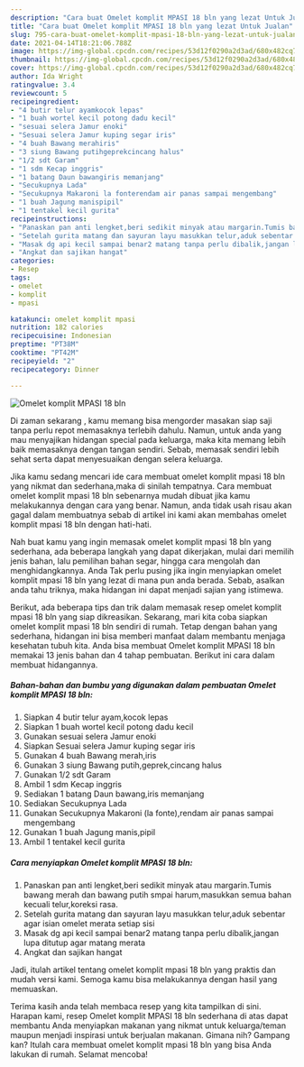 ```yaml
---
description: "Cara buat Omelet komplit MPASI 18 bln yang lezat Untuk Jualan"
title: "Cara buat Omelet komplit MPASI 18 bln yang lezat Untuk Jualan"
slug: 795-cara-buat-omelet-komplit-mpasi-18-bln-yang-lezat-untuk-jualan
date: 2021-04-14T18:21:06.788Z
image: https://img-global.cpcdn.com/recipes/53d12f0290a2d3ad/680x482cq70/omelet-komplit-mpasi-18-bln-foto-resep-utama.jpg
thumbnail: https://img-global.cpcdn.com/recipes/53d12f0290a2d3ad/680x482cq70/omelet-komplit-mpasi-18-bln-foto-resep-utama.jpg
cover: https://img-global.cpcdn.com/recipes/53d12f0290a2d3ad/680x482cq70/omelet-komplit-mpasi-18-bln-foto-resep-utama.jpg
author: Ida Wright
ratingvalue: 3.4
reviewcount: 5
recipeingredient:
- "4 butir telur ayamkocok lepas"
- "1 buah wortel kecil potong dadu kecil"
- "sesuai selera Jamur enoki"
- "Sesuai selera Jamur kuping segar iris"
- "4 buah Bawang merahiris"
- "3 siung Bawang putihgeprekcincang halus"
- "1/2 sdt Garam"
- "1 sdm Kecap inggris"
- "1 batang Daun bawangiris memanjang"
- "Secukupnya Lada"
- "Secukupnya Makaroni la fonterendam air panas sampai mengembang"
- "1 buah Jagung manispipil"
- "1 tentakel kecil gurita"
recipeinstructions:
- "Panaskan pan anti lengket,beri sedikit minyak atau margarin.Tumis bawang merah dan bawang putih smpai harum,masukkan semua bahan kecuali telur,koreksi rasa."
- "Setelah gurita matang dan sayuran layu masukkan telur,aduk sebentar agar isian omelet merata setiap sisi"
- "Masak dg api kecil sampai benar2 matang tanpa perlu dibalik,jangan lupa ditutup agar matang merata"
- "Angkat dan sajikan hangat"
categories:
- Resep
tags:
- omelet
- komplit
- mpasi

katakunci: omelet komplit mpasi 
nutrition: 182 calories
recipecuisine: Indonesian
preptime: "PT38M"
cooktime: "PT42M"
recipeyield: "2"
recipecategory: Dinner

---
```



![Omelet komplit MPASI 18 bln](https://img-global.cpcdn.com/recipes/53d12f0290a2d3ad/680x482cq70/omelet-komplit-mpasi-18-bln-foto-resep-utama.jpg)

Di zaman  sekarang , kamu memang bisa mengorder masakan siap saji tanpa perlu repot memasaknya terlebih dahulu. Namun, untuk anda yang mau menyajikan hidangan special pada keluarga, maka kita memang lebih baik memasaknya dengan tangan sendiri. Sebab, memasak sendiri lebih sehat serta dapat menyesuaikan dengan selera keluarga.

Jika kamu sedang mencari ide cara membuat omelet komplit mpasi 18 bln yang nikmat dan sederhana,maka di sinilah tempatnya. Cara membuat omelet komplit mpasi 18 bln  sebenarnya mudah dibuat jika kamu melakukannya dengan cara yang benar. Namun, anda tidak usah risau akan gagal dalam membuatnya 
sebab di artikel ini kami akan membahas omelet komplit mpasi 18 bln dengan hati-hati.  



Nah buat kamu yang ingin memasak omelet komplit mpasi 18 bln yang sederhana, ada beberapa langkah yang dapat dikerjakan, mulai dari memilih jenis bahan, lalu pemilihan bahan segar, hingga cara mengolah dan menghidangkannya. Anda Tak perlu pusing jika ingin menyiapkan omelet komplit mpasi 18 bln yang lezat di mana pun anda berada. Sebab, asalkan anda  tahu triknya, maka hidangan ini dapat menjadi sajian yang istimewa.

Berikut, ada beberapa tips dan trik dalam memasak resep omelet komplit mpasi 18 bln yang siap dikreasikan. Sekarang, mari kita coba siapkan omelet komplit mpasi 18 bln sendiri di rumah. Tetap dengan bahan yang sederhana, hidangan ini bisa memberi manfaat dalam membantu menjaga kesehatan tubuh kita. Anda bisa membuat Omelet komplit MPASI 18 bln memakai 13 jenis bahan dan 4 tahap pembuatan. Berikut ini cara dalam membuat hidangannya.

<!--inarticleads1-->

##### Bahan-bahan dan bumbu yang digunakan dalam pembuatan Omelet komplit MPASI 18 bln:

1. Siapkan 4 butir telur ayam,kocok lepas
1. Siapkan 1 buah wortel kecil potong dadu kecil
1. Gunakan sesuai selera Jamur enoki
1. Siapkan Sesuai selera Jamur kuping segar iris
1. Gunakan 4 buah Bawang merah,iris
1. Gunakan 3 siung Bawang putih,geprek,cincang halus
1. Gunakan 1/2 sdt Garam
1. Ambil 1 sdm Kecap inggris
1. Sediakan 1 batang Daun bawang,iris memanjang
1. Sediakan Secukupnya Lada
1. Gunakan Secukupnya Makaroni (la fonte),rendam air panas sampai mengembang
1. Gunakan 1 buah Jagung manis,pipil
1. Ambil 1 tentakel kecil gurita




<!--inarticleads2-->

##### Cara menyiapkan Omelet komplit MPASI 18 bln:

1. Panaskan pan anti lengket,beri sedikit minyak atau margarin.Tumis bawang merah dan bawang putih smpai harum,masukkan semua bahan kecuali telur,koreksi rasa.
1. Setelah gurita matang dan sayuran layu masukkan telur,aduk sebentar agar isian omelet merata setiap sisi
1. Masak dg api kecil sampai benar2 matang tanpa perlu dibalik,jangan lupa ditutup agar matang merata
1. Angkat dan sajikan hangat




Jadi, itulah artikel tentang  omelet komplit mpasi 18 bln  yang praktis dan mudah versi kami. Semoga kamu bisa melakukannya dengan hasil yang memuaskan. 

Terima kasih anda telah membaca resep yang kita tampilkan di sini. Harapan kami, resep  Omelet komplit MPASI 18 bln sederhana di atas dapat membantu Anda menyiapkan makanan yang nikmat untuk keluarga/teman maupun menjadi inspirasi untuk berjualan makanan. Gimana nih? Gampang kan? Itulah cara membuat omelet komplit mpasi 18 bln yang bisa Anda lakukan di rumah. Selamat mencoba!

